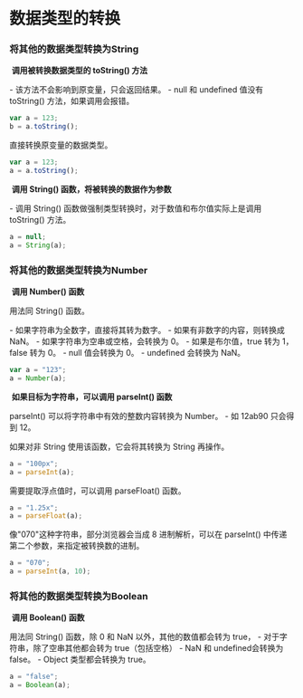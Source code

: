 # 数据类型的转换

### 将其他的数据类型转换为String

​	**调用被转换数据类型的 toString() 方法**

 \- 该方法不会影响到原变量，只会返回结果。
 \- null 和 undefined 值没有 toString() 方法，如果调用会报错。

```javascript
var a = 123;
b = a.toString();
```

直接转换原变量的数据类型。

```javascript
var a = 123;
a = a.toString();
```

​	**调用 String() 函数，将被转换的数据作为参数**

 \- 调用 String() 函数做强制类型转换时，对于数值和布尔值实际上是调用 toString() 方法。

```javascript
a = null;
a = String(a);
```



### 将其他的数据类型转换为Number

​	**调用 Number() 函数**

用法同 String() 函数。

 \- 如果字符串为全数字，直接将其转为数字。
 \- 如果有非数字的内容，则转换成 NaN。
 \- 如果字符串为空串或空格，会转换为 0。
 \- 如果是布尔值，true 转为 1，false 转为 0。
 \- null 值会转换为 0。
 \- undefined 会转换为 NaN。

```javascript
var a = "123";
a = Number(a);
```



​	**如果目标为字符串，可以调用 parseInt() 函数**

parseInt() 可以将字符串中有效的整数内容转换为 Number。
 \- 如 12ab90 只会得到 12。

如果对非 String 使用该函数，它会将其转换为 String 再操作。

```javascript
a = "100px";
a = parseInt(a);
```

需要提取浮点值时，可以调用 parseFloat() 函数。

```javascript
a = "1.25x";
a = parseFloat(a);
```

像"070"这种字符串，部分浏览器会当成 8 进制解析，可以在 parseInt() 中传递第二个参数，来指定被转换数的进制。

```javascript
a = "070";
a = parseInt(a, 10);
```



### 将其他的数据类型转换为Boolean

​	**调用 Boolean() 函数**

用法同 String() 函数，除 0 和 NaN 以外，其他的数值都会转为 true，
 \- 对于字符串，除了空串其他都会转为 true（包括空格）
 \- NaN 和 undefined会转换为 false。
 \- Object 类型都会转换为 true。

```javascript
a = "false";
a = Boolean(a);
```
